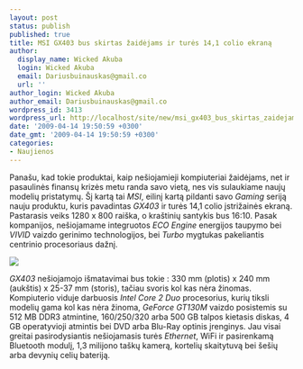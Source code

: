 ```yaml
---
layout: post
status: publish
published: true
title: MSI GX403 bus skirtas žaidėjams ir turės 14,1 colio ekraną
author:
  display_name: Wicked Akuba
  login: Wicked Akuba
  email: Dariusbuinauskas@gmail.co
  url: ''
author_login: Wicked Akuba
author_email: Dariusbuinauskas@gmail.co
wordpress_id: 3413
wordpress_url: http://localhost/site/new/msi_gx403_bus_skirtas_zaidejams_ir_tures_14_1_colio_ekrana/
date: '2009-04-14 19:50:59 +0300'
date_gmt: '2009-04-14 19:50:59 +0300'
categories:
- Naujienos
---
```

<p>Panašu, kad tokie produktai, kaip nešiojamieji kompiuteriai žaidėjams, net ir pasaulinės finansų krizės metu randa savo vietą, nes vis sulaukiame naujų modelių pristatymų. Šį kartą tai <i>MSI</i>, eilinį kartą pildanti savo <i>Gaming</i> seriją nauju produktu, kuris pavadintas <i>GX403</i> ir turės 14,1 colio įstrižainės ekraną. Pastarasis veiks 1280 x 800 raiška, o kraštinių santykis bus 16:10. Pasak kompanijos, nešiojamame integruotos <i>ECO Engine</i> energijos taupymo bei <i>VIVID</i> vaizdo gerinimo technologijos, bei <i>Turbo</i> mygtukas pakeliantis centrinio procesoriaus dažnį.</p>
<p><img src="http://akuba.technews.lt/MSI_GX403.jpg" /></p>
<p><i>GX403</i> nešiojamojo išmatavimai bus tokie : 330 mm (plotis) x  240 mm (aukštis) x 25-37 mm (storis), tačiau svoris kol kas nėra žinomas. Kompiuterio viduje darbuosis <i>Intel Core 2 Duo</i> procesorius, kurių tiksli modelių gama kol kas nėra žinoma, <i>GeForce GT130M</i> vaizdo posistemis su 512 MB DDR3 atmintine, 160/250/320 arba 500 GB talpos kietasis diskas, 4 GB operatyvioji atmintis bei DVD arba Blu-Ray optinis įrenginys. Jau visai greitai pasirodysiantis nešiojamasis turės <i>Ethernet</i>, WiFi ir pasirenkamą Bluetooth modulį, 1,3 milijono taškų kamerą, kortelių skaitytuvą bei šešių arba devynių celių bateriją.</p>
